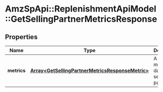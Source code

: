 # AmzSpApi::ReplenishmentApiModel::GetSellingPartnerMetricsResponse

## Properties
Name | Type | Description | Notes
------------ | ------------- | ------------- | -------------
**metrics** | [**Array&lt;GetSellingPartnerMetricsResponseMetric&gt;**](GetSellingPartnerMetricsResponseMetric.md) | A list of metrics data for the selling partner. | [optional] 

